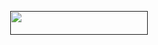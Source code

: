 <p align="center"><a href=""> <img src="https://img.shields.io/badge/»%20Dhruba%20The%20Good%20Of%20Boy%20«-black?style=for-the-badge&logo=heroku" width="220" height="38.45"/></a></p>






